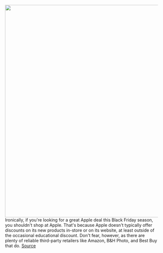 <img src='https://cdn.vox-cdn.com/thumbor/oBEz34j1A1kakCU9R4Tsp6fYGE4=/0x0:2040x1360/1200x800/filters:focal(857x517:1183x843)/cdn.vox-cdn.com/uploads/chorus_image/image/70166147/cwelch_191031_3763_0003.0.jpg' width='700px' /><br/>
Ironically, if you're looking for a great Apple deal this Black Friday season, you shouldn't shop at Apple. That's because Apple doesn't typically offer discounts on its new products in-store or on its website, at least outside of the occasional educational discount. Don't fear, however, as there are plenty of reliable third-party retailers like Amazon, B&H Photo, and Best Buy that do.
<a href='https://www.theverge.com/22787892/apple-black-friday-2021-deals-macbook-ipad-airpods-cyber-monday'> Source <a/>